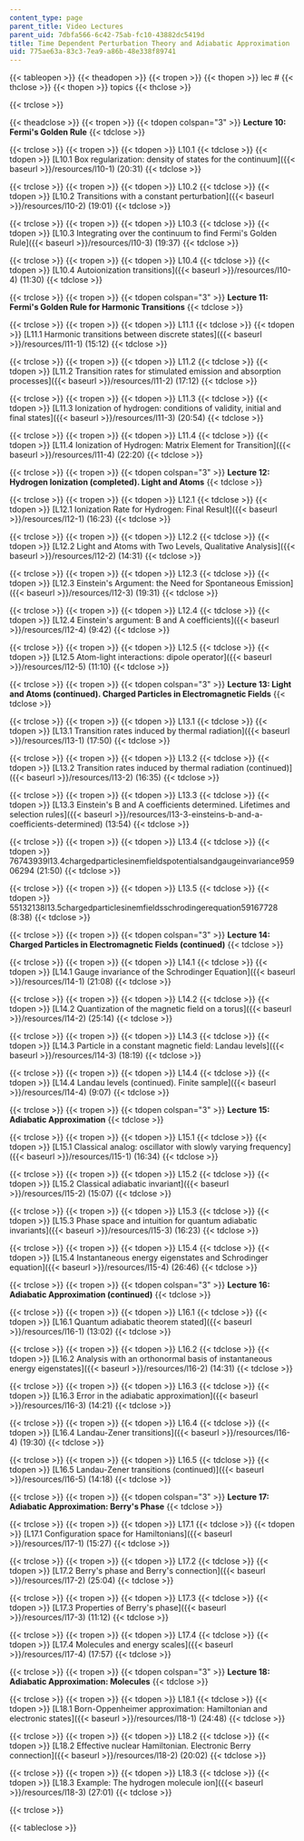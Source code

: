 ```yaml
---
content_type: page
parent_title: Video Lectures
parent_uid: 7dbfa566-6c42-75ab-fc10-43882dc5419d
title: Time Dependent Perturbation Theory and Adiabatic Approximation
uid: 775ae63a-83c3-7ea9-a86b-48e338f89741
---
```


  
{{< tableopen >}}
{{< theadopen >}}
{{< tropen >}}
{{< thopen >}}
lec #
{{< thclose >}}
{{< thopen >}}
topics
{{< thclose >}}

{{< trclose >}}

{{< theadclose >}}
{{< tropen >}}
{{< tdopen colspan="3" >}}
**Lecture 10: Fermi's Golden Rule**
{{< tdclose >}}

{{< trclose >}}
{{< tropen >}}
{{< tdopen >}}
L10.1
{{< tdclose >}}
{{< tdopen >}}
[L10.1 Box regularization: density of states for the continuum]({{< baseurl >}}/resources/l10-1) (20:31)
{{< tdclose >}}

{{< trclose >}}
{{< tropen >}}
{{< tdopen >}}
L10.2
{{< tdclose >}}
{{< tdopen >}}
[L10.2 Transitions with a constant perturbation]({{< baseurl >}}/resources/l10-2) (19:01)
{{< tdclose >}}

{{< trclose >}}
{{< tropen >}}
{{< tdopen >}}
L10.3
{{< tdclose >}}
{{< tdopen >}}
[L10.3 Integrating over the continuum to find Fermi's Golden Rule]({{< baseurl >}}/resources/l10-3) (19:37)
{{< tdclose >}}

{{< trclose >}}
{{< tropen >}}
{{< tdopen >}}
L10.4
{{< tdclose >}}
{{< tdopen >}}
[L10.4 Autoionization transitions]({{< baseurl >}}/resources/l10-4) (11:30)
{{< tdclose >}}

{{< trclose >}}
{{< tropen >}}
{{< tdopen colspan="3" >}}
**Lecture 11: Fermi's Golden Rule for Harmonic Transitions**
{{< tdclose >}}

{{< trclose >}}
{{< tropen >}}
{{< tdopen >}}
L11.1
{{< tdclose >}}
{{< tdopen >}}
[L11.1 Harmonic transitions between discrete states]({{< baseurl >}}/resources/l11-1) (15:12)
{{< tdclose >}}

{{< trclose >}}
{{< tropen >}}
{{< tdopen >}}
L11.2
{{< tdclose >}}
{{< tdopen >}}
[L11.2 Transition rates for stimulated emission and absorption processes]({{< baseurl >}}/resources/l11-2) (17:12)
{{< tdclose >}}

{{< trclose >}}
{{< tropen >}}
{{< tdopen >}}
L11.3
{{< tdclose >}}
{{< tdopen >}}
[L11.3 Ionization of hydrogen: conditions of validity, initial and final states]({{< baseurl >}}/resources/l11-3) (20:54)
{{< tdclose >}}

{{< trclose >}}
{{< tropen >}}
{{< tdopen >}}
L11.4
{{< tdclose >}}
{{< tdopen >}}
[L11.4 Ionization of Hydrogen: Matrix Element for Transition]({{< baseurl >}}/resources/l11-4) (22:20)
{{< tdclose >}}

{{< trclose >}}
{{< tropen >}}
{{< tdopen colspan="3" >}}
**Lecture 12: Hydrogen Ionization (completed). Light and Atoms**
{{< tdclose >}}

{{< trclose >}}
{{< tropen >}}
{{< tdopen >}}
L12.1
{{< tdclose >}}
{{< tdopen >}}
[L12.1 Ionization Rate for Hydrogen: Final Result]({{< baseurl >}}/resources/l12-1) (16:23)
{{< tdclose >}}

{{< trclose >}}
{{< tropen >}}
{{< tdopen >}}
L12.2
{{< tdclose >}}
{{< tdopen >}}
[L12.2 Light and Atoms with Two Levels, Qualitative Analysis]({{< baseurl >}}/resources/l12-2) (14:31)
{{< tdclose >}}

{{< trclose >}}
{{< tropen >}}
{{< tdopen >}}
L12.3
{{< tdclose >}}
{{< tdopen >}}
[L12.3 Einstein's Argument: the Need for Spontaneous Emission]({{< baseurl >}}/resources/l12-3) (19:31)
{{< tdclose >}}

{{< trclose >}}
{{< tropen >}}
{{< tdopen >}}
L12.4
{{< tdclose >}}
{{< tdopen >}}
[L12.4 Einstein's argument: B and A coefficients]({{< baseurl >}}/resources/l12-4) (9:42)
{{< tdclose >}}

{{< trclose >}}
{{< tropen >}}
{{< tdopen >}}
L12.5
{{< tdclose >}}
{{< tdopen >}}
[L12.5 Atom-light interactions: dipole operator]({{< baseurl >}}/resources/l12-5) (11:10)
{{< tdclose >}}

{{< trclose >}}
{{< tropen >}}
{{< tdopen colspan="3" >}}
**Lecture 13: Light and Atoms (continued). Charged Particles in Electromagnetic Fields**
{{< tdclose >}}

{{< trclose >}}
{{< tropen >}}
{{< tdopen >}}
L13.1
{{< tdclose >}}
{{< tdopen >}}
[L13.1 Transition rates induced by thermal radiation]({{< baseurl >}}/resources/l13-1) (17:50)
{{< tdclose >}}

{{< trclose >}}
{{< tropen >}}
{{< tdopen >}}
L13.2
{{< tdclose >}}
{{< tdopen >}}
[L13.2 Transition rates induced by thermal radiation (continued)]({{< baseurl >}}/resources/l13-2) (16:35)
{{< tdclose >}}

{{< trclose >}}
{{< tropen >}}
{{< tdopen >}}
L13.3
{{< tdclose >}}
{{< tdopen >}}
[L13.3 Einstein's B and A coefficients determined. Lifetimes and selection rules]({{< baseurl >}}/resources/l13-3-einsteins-b-and-a-coefficients-determined) (13:54)
{{< tdclose >}}

{{< trclose >}}
{{< tropen >}}
{{< tdopen >}}
L13.4
{{< tdclose >}}
{{< tdopen >}}
76743939l13.4chargedparticlesinemfieldspotentialsandgaugeinvariance95906294 (21:50)
{{< tdclose >}}

{{< trclose >}}
{{< tropen >}}
{{< tdopen >}}
L13.5
{{< tdclose >}}
{{< tdopen >}}
55132138l13.5chargedparticlesinemfieldsschrodingerequation59167728 (8:38)
{{< tdclose >}}

{{< trclose >}}
{{< tropen >}}
{{< tdopen colspan="3" >}}
**Lecture 14: Charged Particles in Electromagnetic Fields (continued)**
{{< tdclose >}}

{{< trclose >}}
{{< tropen >}}
{{< tdopen >}}
L14.1
{{< tdclose >}}
{{< tdopen >}}
[L14.1 Gauge invariance of the Schrodinger Equation]({{< baseurl >}}/resources/l14-1) (21:08)
{{< tdclose >}}

{{< trclose >}}
{{< tropen >}}
{{< tdopen >}}
L14.2
{{< tdclose >}}
{{< tdopen >}}
[L14.2 Quantization of the magnetic field on a torus]({{< baseurl >}}/resources/l14-2) (25:14)
{{< tdclose >}}

{{< trclose >}}
{{< tropen >}}
{{< tdopen >}}
L14.3
{{< tdclose >}}
{{< tdopen >}}
[L14.3 Particle in a constant magnetic field: Landau levels]({{< baseurl >}}/resources/l14-3) (18:19)
{{< tdclose >}}

{{< trclose >}}
{{< tropen >}}
{{< tdopen >}}
L14.4
{{< tdclose >}}
{{< tdopen >}}
[L14.4 Landau levels (continued). Finite sample]({{< baseurl >}}/resources/l14-4) (9:07)
{{< tdclose >}}

{{< trclose >}}
{{< tropen >}}
{{< tdopen colspan="3" >}}
**Lecture 15: Adiabatic Approximation**
{{< tdclose >}}

{{< trclose >}}
{{< tropen >}}
{{< tdopen >}}
L15.1
{{< tdclose >}}
{{< tdopen >}}
[L15.1 Classical analog: oscillator with slowly varying frequency]({{< baseurl >}}/resources/l15-1) (16:34)
{{< tdclose >}}

{{< trclose >}}
{{< tropen >}}
{{< tdopen >}}
L15.2
{{< tdclose >}}
{{< tdopen >}}
[L15.2 Classical adiabatic invariant]({{< baseurl >}}/resources/l15-2) (15:07)
{{< tdclose >}}

{{< trclose >}}
{{< tropen >}}
{{< tdopen >}}
L15.3
{{< tdclose >}}
{{< tdopen >}}
[L15.3 Phase space and intuition for quantum adiabatic invariants]({{< baseurl >}}/resources/l15-3) (16:23)
{{< tdclose >}}

{{< trclose >}}
{{< tropen >}}
{{< tdopen >}}
L15.4
{{< tdclose >}}
{{< tdopen >}}
[L15.4 Instantaneous energy eigenstates and Schrodinger equation]({{< baseurl >}}/resources/l15-4) (26:46)
{{< tdclose >}}

{{< trclose >}}
{{< tropen >}}
{{< tdopen colspan="3" >}}
**Lecture 16: Adiabatic Approximation (continued)**
{{< tdclose >}}

{{< trclose >}}
{{< tropen >}}
{{< tdopen >}}
L16.1
{{< tdclose >}}
{{< tdopen >}}
[L16.1 Quantum adiabatic theorem stated]({{< baseurl >}}/resources/l16-1) (13:02)
{{< tdclose >}}

{{< trclose >}}
{{< tropen >}}
{{< tdopen >}}
L16.2
{{< tdclose >}}
{{< tdopen >}}
[L16.2 Analysis with an orthonormal basis of instantaneous energy eigenstates]({{< baseurl >}}/resources/l16-2) (14:31)
{{< tdclose >}}

{{< trclose >}}
{{< tropen >}}
{{< tdopen >}}
L16.3
{{< tdclose >}}
{{< tdopen >}}
[L16.3 Error in the adiabatic approximation]({{< baseurl >}}/resources/l16-3) (14:21)
{{< tdclose >}}

{{< trclose >}}
{{< tropen >}}
{{< tdopen >}}
L16.4
{{< tdclose >}}
{{< tdopen >}}
[L16.4 Landau-Zener transitions]({{< baseurl >}}/resources/l16-4) (19:30)
{{< tdclose >}}

{{< trclose >}}
{{< tropen >}}
{{< tdopen >}}
L16.5
{{< tdclose >}}
{{< tdopen >}}
[L16.5 Landau-Zener transitions (continued)]({{< baseurl >}}/resources/l16-5) (14:18)
{{< tdclose >}}

{{< trclose >}}
{{< tropen >}}
{{< tdopen colspan="3" >}}
**Lecture 17: Adiabatic Approximation: Berry's Phase**
{{< tdclose >}}

{{< trclose >}}
{{< tropen >}}
{{< tdopen >}}
L17.1
{{< tdclose >}}
{{< tdopen >}}
[L17.1 Configuration space for Hamiltonians]({{< baseurl >}}/resources/l17-1) (15:27)
{{< tdclose >}}

{{< trclose >}}
{{< tropen >}}
{{< tdopen >}}
L17.2
{{< tdclose >}}
{{< tdopen >}}
[L17.2 Berry's phase and Berry's connection]({{< baseurl >}}/resources/l17-2) (25:04)
{{< tdclose >}}

{{< trclose >}}
{{< tropen >}}
{{< tdopen >}}
L17.3
{{< tdclose >}}
{{< tdopen >}}
[L17.3 Properties of Berry's phase]({{< baseurl >}}/resources/l17-3) (11:12)
{{< tdclose >}}

{{< trclose >}}
{{< tropen >}}
{{< tdopen >}}
L17.4
{{< tdclose >}}
{{< tdopen >}}
[L17.4 Molecules and energy scales]({{< baseurl >}}/resources/l17-4) (17:57)
{{< tdclose >}}

{{< trclose >}}
{{< tropen >}}
{{< tdopen colspan="3" >}}
**Lecture 18: Adiabatic Approximation: Molecules**
{{< tdclose >}}

{{< trclose >}}
{{< tropen >}}
{{< tdopen >}}
L18.1
{{< tdclose >}}
{{< tdopen >}}
[L18.1 Born-Oppenheimer approximation: Hamiltonian and electronic states]({{< baseurl >}}/resources/l18-1) (24:48)
{{< tdclose >}}

{{< trclose >}}
{{< tropen >}}
{{< tdopen >}}
L18.2
{{< tdclose >}}
{{< tdopen >}}
[L18.2 Effective nuclear Hamiltonian. Electronic Berry connection]({{< baseurl >}}/resources/l18-2) (20:02)
{{< tdclose >}}

{{< trclose >}}
{{< tropen >}}
{{< tdopen >}}
L18.3
{{< tdclose >}}
{{< tdopen >}}
[L18.3 Example: The hydrogen molecule ion]({{< baseurl >}}/resources/l18-3) (27:01)
{{< tdclose >}}

{{< trclose >}}

{{< tableclose >}}